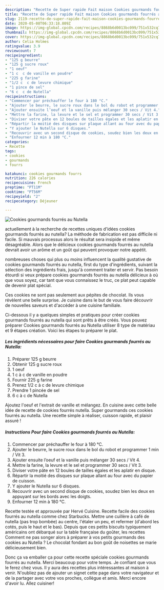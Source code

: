```yaml
---
description: "Recette de Super rapide Fait maison Cookies gourmands fourrés au Nutella"
title: "Recette de Super rapide Fait maison Cookies gourmands fourrés au Nutella"
slug: 2119-recette-de-super-rapide-fait-maison-cookies-gourmands-fourres-au-nutella
date: 2020-05-08T06:33:18.809Z
image: https://img-global.cpcdn.com/recipes/8868b6d0013bc099/751x532cq70/cookies-gourmands-fourres-au-nutella-photo-principale-de-la-recette.jpg
thumbnail: https://img-global.cpcdn.com/recipes/8868b6d0013bc099/751x532cq70/cookies-gourmands-fourres-au-nutella-photo-principale-de-la-recette.jpg
cover: https://img-global.cpcdn.com/recipes/8868b6d0013bc099/751x532cq70/cookies-gourmands-fourres-au-nutella-photo-principale-de-la-recette.jpg
author: Celia Holmes
ratingvalue: 3.9
reviewcount: 7
recipeingredient:
- "125 g beurre"
- "125 g sucre roux"
- "1 oeuf"
- "1 c  c de vanille en poudre"
- "225 g farine"
- "1/2 c  c de levure chimique"
- "1 pince de sel"
- "6 c  c de Nutella"
recipeinstructions:
- "Commencer par préchauffer le four à 180 °C."
- "Ajouter le beurre, le sucre roux dans le bol du robot et programmer 1 min / Vit 3."
- "Ajouter ensuite l’oeuf et la vanille puis mélanger 30 secs / Vit 4."
- "Mettre la farine, la levure et le sel et programmer 30 secs / Vit 3."
- "Diviser votre pâte en 12 boules de tailles égales et les aplatir en disque."
- "Répartir la moitié des disques sur plaque allant au four avec du papier de cuisson."
- "Y ajouter le Nutella sur 6 disques."
- "Recouvrir avec un second disque de cookies, soudez bien les deux en appuyant sur les bords avec les doigts."
- "Enfourner 12 min à 180 °C."
categories:
- Recette
tags:
- cookies
- gourmands
- fourrs

katakunci: cookies gourmands fourrs 
nutrition: 226 calories
recipecuisine: French
preptime: "PT11M"
cooktime: "PT56M"
recipeyield: "2"
recipecategory: Déjeuner

---
```



![Cookies gourmands fourrés au Nutella](https://img-global.cpcdn.com/recipes/8868b6d0013bc099/751x532cq70/cookies-gourmands-fourres-au-nutella-photo-principale-de-la-recette.jpg)

actuellement à la recherche de recettes uniques d'idées cookies gourmands fourrés au nutella? La méthode de fabrication est pas difficile ni facile. Si mauvais processus alors le résultat sera insipide et même désagréable. Alors que le délicieux cookies gourmands fourrés au nutella devrait avoir un arôme et un goût qui peuvent provoquer notre appétit.

nombreuses choses qui plus ou moins influencent la qualité gustative de cookies gourmands fourrés au nutella, first du type d'ingrédients, suivant la sélection des ingrédients frais, jusqu'à comment traiter et servir. Pas besoin étourdi si veux prépare cookies gourmands fourrés au nutella délicieux à où que vous soyez, car tant que vous connaissez le truc, ce plat peut capable de devenir plat spécial.

Ces cookies ne sont pas seulement aux pépites de chocolat. Ils vous révèlent une belle surprise. Je cuisine dans le but de vous faire découvrir de nouvelles saveurs et d&#39;accéder à une cuisine familiale.


Ci-dessous il y a quelques simples et pratiques pour créer cookies gourmands fourrés au nutella qui sont prêts à être créés. Vous pouvez préparer Cookies gourmands fourrés au Nutella utiliser 8 type de matériau et 9 étapes création. Voici les étapes to préparer le plat.

<!--inarticleads1-->

##### Les ingrédients nécessaires pour faire Cookies gourmands fourrés au Nutella:

1. Préparer 125 g beurre
1. Obtenir 125 g sucre roux
1.  1 oeuf
1.  1 c à c de vanille en poudre
1. Fournir 225 g farine
1. Prenez 1/2 c à c de levure chimique
1. Prendre 1 pincée de sel
1.  6 c à c de Nutella


Ajoutez l&#39;oeuf et l&#39;extrait de vanille et mélangez. En cuisine avec cette belle idée de recette de cookies fourrés nutella. Super gourmands ces cookies fourrés au nutella. Une recette simple à réaliser, cuisson rapide, et plaisir assuré ! 

<!--inarticleads2-->

##### Instructions Pour faire Cookies gourmands fourrés au Nutella:

1. Commencer par préchauffer le four à 180 °C.
1. Ajouter le beurre, le sucre roux dans le bol du robot et programmer 1 min / Vit 3.
1. Ajouter ensuite l’oeuf et la vanille puis mélanger 30 secs / Vit 4.
1. Mettre la farine, la levure et le sel et programmer 30 secs / Vit 3.
1. Diviser votre pâte en 12 boules de tailles égales et les aplatir en disque.
1. Répartir la moitié des disques sur plaque allant au four avec du papier de cuisson.
1. Y ajouter le Nutella sur 6 disques.
1. Recouvrir avec un second disque de cookies, soudez bien les deux en appuyant sur les bords avec les doigts.
1. Enfourner 12 min à 180 °C.


Recette testée et approuvée par Hervé Cuisine. Recette facile des cookies fourrés au nutella comme chez Starbucks. Mettre une cuillère à café de nutella (pas trop bombée) au centre, l&#39;étaler un peu, et refermer (d&#39;abord les cotés, puis le haut et le bas). Depuis que ces petits biscuits typiquement américains ont débarqué sur la table française du goûter, les recettes Comment ne pas songer alors à préparer à vos petits gourmands des cookies au Nutella ? Le chocolat fondant au bon goût de noisettes se marie délicieusement bien. 


Donc ça va emballer ça pour cette recette spéciale cookies gourmands fourrés au nutella. Merci beaucoup pour votre temps. Je confiant que vous le ferez chez vous. Il y aura des recettes plus  intéressantes at maison à venir. N'oubliez pas de ajouter un signet cette page dans votre navigateur et de la partager avec votre vos proches, collègue et amis. Merci encore d'avoir lu. Allez cuisiner!
